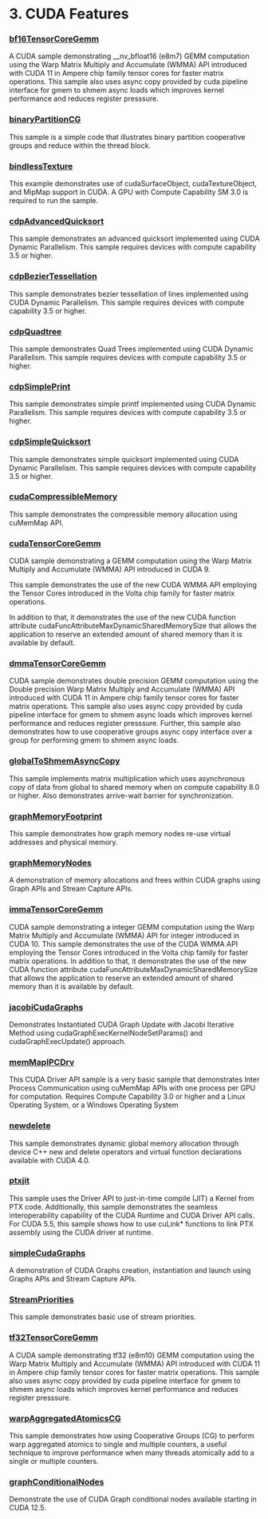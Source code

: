 # 3. CUDA Features


### [bf16TensorCoreGemm](./bf16TensorCoreGemm)
A CUDA sample demonstrating __nv_bfloat16 (e8m7) GEMM computation using the Warp Matrix Multiply and Accumulate (WMMA) API introduced with CUDA 11 in Ampere chip family tensor cores for faster matrix operations. This sample also uses async copy provided by cuda pipeline interface for gmem to shmem async loads which improves kernel performance and reduces register presssure.

### [binaryPartitionCG](./binaryPartitionCG)
This sample is a simple code that illustrates binary partition cooperative groups and reduce within the thread block.

### [bindlessTexture](./bindlessTexture)
This example demonstrates use of cudaSurfaceObject, cudaTextureObject, and MipMap support in CUDA.  A GPU with Compute Capability SM 3.0 is required to run the sample.

### [cdpAdvancedQuicksort](./cdpAdvancedQuicksort)
This sample demonstrates an advanced quicksort implemented using CUDA Dynamic Parallelism.  This sample requires devices with compute capability 3.5 or higher.

### [cdpBezierTessellation](./cdpBezierTessellation)
This sample demonstrates bezier tessellation of lines implemented using CUDA Dynamic Parallelism.  This sample requires devices with compute capability 3.5 or higher.

### [cdpQuadtree](./cdpQuadtree)
This sample demonstrates Quad Trees implemented using CUDA Dynamic Parallelism. This sample requires devices with compute capability 3.5 or higher.

### [cdpSimplePrint](./cdpSimplePrint)
This sample demonstrates simple printf implemented using CUDA Dynamic Parallelism.  This sample requires devices with compute capability 3.5 or higher.

### [cdpSimpleQuicksort](./cdpSimpleQuicksort)
This sample demonstrates simple quicksort implemented using CUDA Dynamic Parallelism.  This sample requires devices with compute capability 3.5 or higher.

### [cudaCompressibleMemory](./cudaCompressibleMemory)
This sample demonstrates the compressible memory allocation using cuMemMap API.

### [cudaTensorCoreGemm](./cudaTensorCoreGemm)
CUDA sample demonstrating a GEMM computation using the Warp Matrix Multiply and Accumulate (WMMA) API introduced in CUDA 9.

This sample demonstrates the use of the new CUDA WMMA API employing the Tensor Cores introduced in the Volta chip family for faster matrix operations.

In addition to that, it demonstrates the use of the new CUDA function attribute cudaFuncAttributeMaxDynamicSharedMemorySize that allows the application to reserve an extended amount of shared memory than it is available by default.

### [dmmaTensorCoreGemm](./dmmaTensorCoreGemm)
CUDA sample demonstrates double precision GEMM computation using the Double precision Warp Matrix Multiply and Accumulate (WMMA) API introduced with CUDA 11 in Ampere chip family tensor cores for faster matrix operations. This sample also uses async copy provided by cuda pipeline interface for gmem to shmem async loads which improves kernel performance and reduces register presssure. Further, this sample also demonstrates how to use cooperative groups async copy interface over a group for performing gmem to shmem async loads.

### [globalToShmemAsyncCopy](./globalToShmemAsyncCopy)
This sample implements matrix multiplication which uses asynchronous copy of data from global to shared memory when on compute capability 8.0 or higher. Also demonstrates arrive-wait barrier for synchronization.

### [graphMemoryFootprint](./graphMemoryFootprint)
This sample demonstrates how graph memory nodes re-use virtual addresses and physical memory.

### [graphMemoryNodes](./graphMemoryNodes)
A demonstration of memory allocations and frees within CUDA graphs using Graph APIs and Stream Capture APIs.

### [immaTensorCoreGemm](./immaTensorCoreGemm)
CUDA sample demonstrating a integer GEMM computation using the Warp Matrix Multiply and Accumulate (WMMA) API for integer introduced in CUDA 10. This sample demonstrates the use of the CUDA WMMA API employing the Tensor Cores introduced in the Volta chip family for faster matrix operations. In addition to that, it demonstrates the use of the new CUDA function attribute cudaFuncAttributeMaxDynamicSharedMemorySize that allows the application to reserve an extended amount of shared memory than it is available by default.

### [jacobiCudaGraphs](./jacobiCudaGraphs)
Demonstrates Instantiated CUDA Graph Update with Jacobi Iterative Method using cudaGraphExecKernelNodeSetParams() and cudaGraphExecUpdate() approach.

### [memMapIPCDrv](./memMapIPCDrv)
This CUDA Driver API sample is a very basic sample that demonstrates Inter Process Communication using cuMemMap APIs with one process per GPU for computation. Requires Compute Capability 3.0 or higher and a Linux Operating System, or a Windows Operating System

### [newdelete](./newdelete)
This sample demonstrates dynamic global memory allocation through device C++ new and delete operators and virtual function declarations available with CUDA 4.0.

### [ptxjit](./ptxjit)
This sample uses the Driver API to just-in-time compile (JIT) a Kernel from PTX code. Additionally, this sample demonstrates the seamless interoperability capability of the CUDA Runtime and CUDA Driver API calls.  For CUDA 5.5, this sample shows how to use cuLink* functions to link PTX assembly using the CUDA driver at runtime.

### [simpleCudaGraphs](./simpleCudaGraphs)
A demonstration of CUDA Graphs creation, instantiation and launch using Graphs APIs and Stream Capture APIs.

### [StreamPriorities](./StreamPriorities)
This sample demonstrates basic use of stream priorities.

### [tf32TensorCoreGemm](./tf32TensorCoreGemm)
A CUDA sample demonstrating tf32 (e8m10) GEMM computation using the Warp Matrix Multiply and Accumulate (WMMA) API introduced with CUDA 11 in Ampere chip family tensor cores for faster matrix operations. This sample also uses async copy provided by cuda pipeline interface for gmem to shmem async loads which improves kernel performance and reduces register presssure.

### [warpAggregatedAtomicsCG](./warpAggregatedAtomicsCG)
This sample demonstrates how using Cooperative Groups (CG) to perform warp aggregated atomics to single and multiple counters, a useful technique to improve performance when many threads atomically add to a single or multiple counters.

### [graphConditionalNodes](./graphConditionalNodes)
Demonstrate the use of CUDA Graph conditional nodes available starting in CUDA 12.5.


